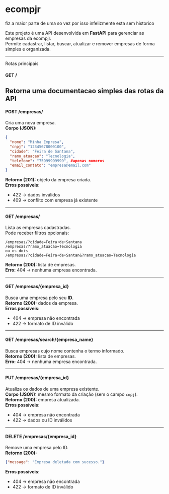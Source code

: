 # ecompjr
fiz a maior parte de uma so vez por isso infelizmente esta sem historico




Este projeto é uma API desenvolvida em **FastAPI** para gerenciar as empresas da ecompjr.  
Permite cadastrar, listar, buscar, atualizar e remover empresas de forma simples e organizada.

---

Rotas principais

#### **GET /**
Retorna uma documentacao simples das rotas da API
---

#### **POST /empresas/**
Cria uma nova empresa.  
**Corpo (JSON):**
```json
{
  "nome": "Minha Empresa",
  "cnpj": "12345678000100",
  "cidade": "Feira de Santana",
  "ramo_atuacao": "Tecnologia",
  "telefone": "75999999999", #apenas numeros
  "email_contato": "empresa@email.com"
}
```
**Retorno (201):** objeto da empresa criada.  
**Erros possíveis:**
- 422 -> dados inválidos
- 409 -> conflito com empresa já existente  

---

#### **GET /empresas/**
Lista as empresas cadastradas.  
Pode receber filtros opcionais:
```
/empresas/?cidade=Feira+de+Santana
/empresas/?ramo_atuacao=Tecnologia
ou os dois
/empresas/?cidade=Feira+de+Santan&?ramo_atuacao=Tecnologia
```
**Retorno (200):** lista de empresas.  
**Erro:** 404 → nenhuma empresa encontrada.  

---

#### **GET /empresas/{empresa_id}**
Busca uma empresa pelo seu **ID**.  
**Retorno (200):** dados da empresa.  
**Erros possíveis:**
- 404 -> empresa não encontrada  
- 422 -> formato de ID inválido  

---

#### **GET /empresas/search/{empresa_name}**
Busca empresas cujo nome contenha o termo informado.  
**Retorno (200):** lista de empresas.  
**Erro:** 404 → nenhuma empresa encontrada.  

---

#### **PUT /empresas/{empresa_id}**
Atualiza os dados de uma empresa existente.  
**Corpo (JSON):** mesmo formato da criação (sem o campo `cnpj`).  
**Retorno (200):** empresa atualizada.  
**Erros possíveis:**
- 404 -> empresa não encontrada  
- 422 -> dados ou ID inválidos  

---

#### **DELETE /empresas/{empresa_id}**
Remove uma empresa pelo ID.  
**Retorno (200):**
```json
{"message": "Empresa deletada com sucesso."}
```
**Erros possíveis:**
- 404 -> empresa não encontrada  
- 422 -> formato de ID inválido  

